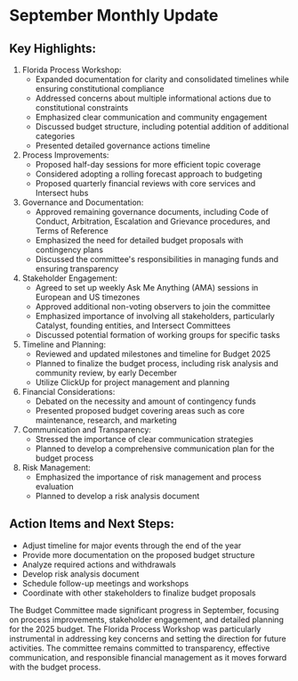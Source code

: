 # September Monthly Update

## Key Highlights:

1. Florida Process Workshop:
   * Expanded documentation for clarity and consolidated timelines while ensuring constitutional compliance
   * Addressed concerns about multiple informational actions due to constitutional constraints
   * Emphasized clear communication and community engagement
   * Discussed budget structure, including potential addition of additional categories
   * Presented detailed governance actions timeline
2. Process Improvements:
   * Proposed half-day sessions for more efficient topic coverage
   * Considered adopting a rolling forecast approach to budgeting
   * Proposed quarterly financial reviews with core services and Intersect hubs
3. Governance and Documentation:
   * Approved remaining governance documents, including Code of Conduct, Arbitration, Escalation and Grievance procedures, and Terms of Reference
   * Emphasized the need for detailed budget proposals with contingency plans
   * Discussed the committee's responsibilities in managing funds and ensuring transparency
4. Stakeholder Engagement:
   * Agreed to set up weekly Ask Me Anything (AMA) sessions in European and US timezones
   * Approved additional non-voting observers to join the committee
   * Emphasized importance of involving all stakeholders, particularly Catalyst, founding entities, and Intersect Committees
   * Discussed potential formation of working groups for specific tasks
5. Timeline and Planning:
   * Reviewed and updated milestones and timeline for Budget 2025
   * Planned to finalize the budget process, including risk analysis and community review, by early December
   * Utilize ClickUp for project management and planning
6. Financial Considerations:
   * Debated on the necessity and amount of contingency funds
   * Presented proposed budget covering areas such as core maintenance, research, and marketing
7. Communication and Transparency:
   * Stressed the importance of clear communication strategies
   * Planned to develop a comprehensive communication plan for the budget process
8. Risk Management:
   * Emphasized the importance of risk management and process evaluation
   * Planned to develop a risk analysis document

## Action Items and Next Steps:

* Adjust timeline for major events through the end of the year
* Provide more documentation on the proposed budget structure
* Analyze required actions and withdrawals
* Develop risk analysis document
* Schedule follow-up meetings and workshops
* Coordinate with other stakeholders to finalize budget proposals

The Budget Committee made significant progress in September, focusing on process improvements, stakeholder engagement, and detailed planning for the 2025 budget. The Florida Process Workshop was particularly instrumental in addressing key concerns and setting the direction for future activities. The committee remains committed to transparency, effective communication, and responsible financial management as it moves forward with the budget process.
